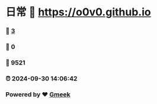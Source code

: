 # 日常 :link: https://o0v0.github.io 
### :page_facing_up: [3](https://o0v0.github.io/tag.html) 
### :speech_balloon: 0 
### :hibiscus: 9521 
### :alarm_clock: 2024-09-30 14:06:42 
### Powered by :heart: [Gmeek](https://github.com/Meekdai/Gmeek)
